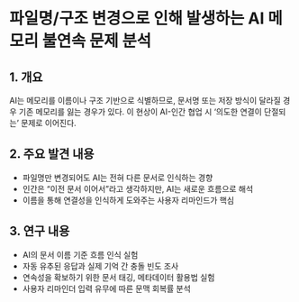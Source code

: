 # 파일명/구조 변경으로 인해 발생하는 AI 메모리 불연속 문제 분석

## 1. 개요
AI는 메모리를 이름이나 구조 기반으로 식별하므로, 문서명 또는 저장 방식이 달라질 경우 기존 메모리를 잃는 경우가 있다.
이 현상이 AI-인간 협업 시 ‘의도한 연결이 단절되는’ 문제로 이어진다.

## 2. 주요 발견 내용
- 파일명만 변경되어도 AI는 전혀 다른 문서로 인식하는 경향
- 인간은 “이전 문서 이어서”라고 생각하지만, AI는 새로운 흐름으로 해석
- 이름을 통해 연결성을 인식하게 도와주는 사용자 리마인드가 핵심

## 3. 연구 내용
- AI의 문서 이름 기준 흐름 인식 실험
- 자동 유추된 응답과 실제 기억 간 충돌 빈도 조사
- 연속성을 확보하기 위한 문서 태깅, 메타데이터 활용법 실험
- 사용자 리마인더 입력 유무에 따른 문맥 회복률 분석